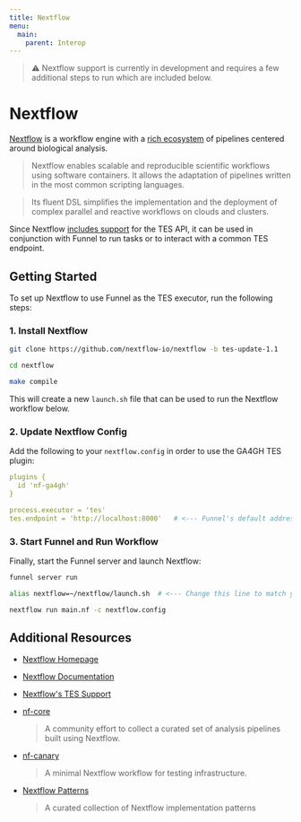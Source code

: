 ```yaml
---
title: Nextflow
menu:
  main:
    parent: Interop
---
```


> ⚠️ Nextflow support is currently in development and requires a few additional steps to run which are included below.

# Nextflow

[Nextflow](https://nextflow.io/) is a workflow engine with a [rich ecosystem]() of pipelines centered around biological analysis.

> Nextflow enables scalable and reproducible scientific workflows using software containers. It allows the adaptation of pipelines written in the most common scripting languages.

> Its fluent DSL simplifies the implementation and the deployment of complex parallel and reactive workflows on clouds and clusters. 

Since Nextflow [includes support](https://www.nextflow.io/docs/latest/executor.html#ga4gh-tes) for the TES API, it can be used in conjunction with Funnel to run tasks or to interact with a common TES endpoint.  

## Getting Started

To set up Nextflow to use Funnel as the TES executor, run the following steps:

### 1. Install Nextflow

```sh
git clone https://github.com/nextflow-io/nextflow -b tes-update-1.1

cd nextflow

make compile
```

This will create a new `launch.sh` file that can be used to run the Nextflow workflow below.

### 2. Update Nextflow Config

Add the following to your `nextflow.config` in order to use the GA4GH TES plugin:

```yaml
plugins {
  id 'nf-ga4gh'
}

process.executor = 'tes'
tes.endpoint = 'http://localhost:8000'   # <--- Funnel's default address 
```

### 3. Start Funnel and Run Workflow

Finally, start the Funnel server and launch Nextflow:

```sh
funnel server run

alias nextflow=~/nextflow/launch.sh  # <--- Change this line to match your local nextflow directory

nextflow run main.nf -c nextflow.config
```

## Additional Resources

- [Nextflow Homepage](https://nextflow.io/)

- [Nextflow Documentation](https://www.nextflow.io/docs)

- [Nextflow's TES Support](https://www.nextflow.io/docs/latest/executor.html#ga4gh-tes)

- [nf-core](https://nf-co.re/)
  > A community effort to collect a curated set of analysis pipelines built using Nextflow. 

- [nf-canary](https://github.com/seqeralabs/nf-canary)
  > A minimal Nextflow workflow for testing infrastructure. 

- [Nextflow Patterns](https://nextflow-io.github.io/patterns/)
  > A curated collection of Nextflow implementation patterns 

